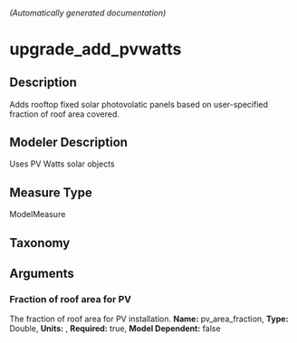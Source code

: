 

###### (Automatically generated documentation)

# upgrade_add_pvwatts

## Description
Adds rooftop fixed solar photovolatic panels based on user-specified fraction of roof area covered.

## Modeler Description
Uses PV Watts solar objects

## Measure Type
ModelMeasure

## Taxonomy


## Arguments


### Fraction of roof area for PV
The fraction of roof area for PV installation.
**Name:** pv_area_fraction,
**Type:** Double,
**Units:** ,
**Required:** true,
**Model Dependent:** false






